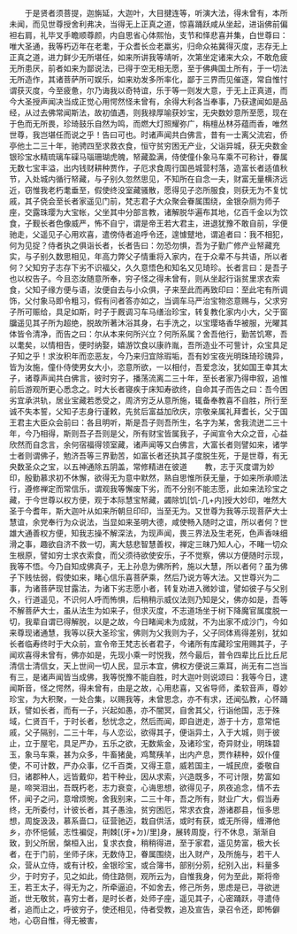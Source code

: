<!-- { "loadSidebar": true } -->
　　于是贤者须菩提，迦旃延，大迦叶，大目揵连等，听演大法，得未曾有，本所未闻，而见世尊授舍利弗决，当得无上正真之道，惊喜踊跃咸从坐起，进诣佛前偏袒右肩，礼毕叉手瞻顺尊颜，内自思省心体熙怡，支节和怿悲喜并集，白世尊曰：唯大圣通，我等朽迈年在老耄，于众耆长佥老羸劣，归命众祐冀得灭度，志存无上正真之道，进力鲜少无所堪任，如来所讲我等靖听，次第坐定诸来大众，不敢危疲无所患厌，前者如来为鄙说法，已得于空无相无愿，至于佛典国土所有，于一切法无所造作，其诸菩萨所可娱乐，如来劝发多所率化，鄙于三界而见催逐，常自惟忖谓获灭度，今至疲惫，尔乃诲我以奇特谊，乐于等一则发大意，于无上正真道，而今大圣授声闻决当成正觉心用愕然怪未曾有，余得大利各当奉事，乃获逮闻如是品经，从过去佛常闻斯法，故初值遇，则我禄厚喻获妙宝，无央数妙意所至愿，现在于色而无所畏，珍琦鼓乐自然为鸣，而燃大灯照耀弥广，栴檀丛林芬蕴而香，唯然世尊，我岂堪任而说之乎！告曰可也。时诸声闻共白佛言，昔有一士离父流宕，侨亭他土二三十年，驰骋四至求救衣食，恒守贫穷困无产业，父诣异城，获无央数金银珍宝水精琉璃车磲马瑙珊瑚虎魄，帑藏盈满，侍使僮仆象马车乘不可称计，眷属无数七宝丰溢，出内钱财耕种贾作，子厄求食周行国邑城营村落，造富长者适值秋节，入处城内循行帑藏，与子别久忽然思见，不知所在自念一夫，财富无量横济远近，窃惟我老朽耄垂至，假使终没室藏骚散，愿得见子恣所服食，则获无为不复忧戚，其子侥会至长者家遥见门前，梵志君子大众聚会眷属围绕，金银杂厕为师子座，交露珠璎为大宝帐，父坐其中分部言教，诸解脱华遍布其地，亿百千金以为饮食，子觐长者色像威严，怖不自宁，谓是帝王若大君主，进退犹豫不敢自前，孚便驰走，父遥见子心用欢喜，遣傍侍者追呼令还，遑懅躄地，谓追者曰：我不相犯，何为见捉？侍者执之俱诣长者，长者告曰：勿恐勿惧，吾为子勤广修产业帑藏充实，与子别久数思相见，年高力弊父子情重将入家内，在于众辈不与共语，所以者何？父知穷子志存下劣不识福父，久久意悟色和知名又见琦珍。长者言曰：是吾子也以权告子。今且恣汝随意所奉，穷子怪之得未曾有，则从坐起行诣贫里求衣索食，父知子缘方便与语，汝便自去与小众俱，子来至此而再致印曰：至此宅有所调饰，父付象马即令粗习，假有问者答亦如之，当调车马严治宝物恣意赐与，父求穷子所可赈给，具足如斯，时子于厩调习车马缮治珍宝，转复教化家内小大，父于窗牖遥见其子所为超绝，脱故所著沐浴其身，右手洗之，以宝璎珞香华被服，光曜其体皆令清净，而告之曰：尔从本来何所兴立？何所系属？舍吾他行，勤苦饥寒，吾以耄矣，以情相告，便时纳娶，嬉游饮食以康祚胤，吾所造业不可訾计，众宝具足子知之乎！求汝积年而恋恶友，今乃来归宜除瑕垢，吾有妙宝夜光明珠琦珍瑰异，皆为汝施，僮仆侍使男女大小，恣意所欲，一以相付，吾爱念汝，犹如国王幸其太子，诸尊声闻共白佛言，彼时穷子，播荡流离二三十年，至长者家乃得申叙，追惟前后游观所更心悉念之。时大长者寝疾于床知寿欲终，自命其子而告之曰：吾今困劣宜承洪轨，居业宝藏若悉受之，周济穷乏从意所施，辄备奉教喜不自胜，所行至诚不失本誓，父知子志身行谨敕，先贫后富益加欣庆，宗敬亲属礼拜耆长，父于国王君主大臣众会前曰：各且明听，斯是吾子则吾所生，名字为某，舍我流迸二三十年，今乃相得，斯则吾子吾则是父，所有财宝皆属我子，子闻宣令大众之音，心益欣然而自念言，余何宿福得领室藏，诸声闻等又白佛言，大富长者则譬如来，诸学士者则谓佛子，勉济吾等三界勤苦，如富长者还执其子度脱生死，于是世尊，有无央数圣众之宝，以五神通除五阴盖，常修精进在彼道
　　教，志于灭度谓为妙印，殷勤慕求初不休懈，欲得无为意中默然，熟自思惟所获无量，于如来所承顺法行，遵修禅定而常信乐，谓观我等懈废下劣，而不分别不能志愿，此如来法珍宝之藏，于今世尊以权方便，观于本际慧宝帑藏，蠲除饥[饥-几+内]授大妙印，唯然大圣于今耆年，斯大迦叶从如来所朝旦印印，当至无为。又世尊为我等示现菩萨大士慧谊，余党奉行为众说法，当显如来圣明大德，咸使畅入随时之谊，所以者何？世雄大通善权方便，知我志操不解深法，为现声闻，畏三界法及生老死，色声香味细滑之事，趣欲自济不救一切，离大慈悲智慧善权，禅定三昧乃知人心，不睹一切众生根原，譬如穷士求衣索食，而父须待欲使安乐，子不觉察，佛以方便随时示现，我等不悟。今乃自知成佛真子，无上孙息为佛所矜，施以大慧，所以者何？虽为佛子下贱怯弱，假使如来，睹心信乐喜菩萨乘，然后乃说方等大法。又世尊兴为二事，为诸菩萨现甘露法，为诸下劣志愿小者，转复劝进入微妙谊，譬如彼子与父别久，行道遥见，不识何人呼而怖惧，后稍稍示威仪法则乃知是父，佛亦如是，吾等不解菩萨大士，虽从法生为如来子，但求灭度，不志道场坐于树下降魔官属度脱一切，我辈自谓已得解脱，以是之故，今日睹闻未为成就，不为出家不成沙门，今如来尊现诸通慧，我等以获大圣珍宝，佛则为父我则为子，父子同体焉得差别，犹如长者临寿终时于大众前，宣令帝王梵志长者君子，今诸所有库藏珍宝用赐其子，子闻欢喜得未曾有，佛亦如是，先现小乘一时悦我，然今最后，普令四辈比丘比丘尼清信士清信女，天上世间一切人民，显示本宜，佛权方便说三乘耳，尚无有二岂当有三，是诸声闻皆当成佛，我等悦豫不能自胜，时大迦叶则说颂曰：我等今日，逮闻斯音，怪之愕然，得未曾有，由是之故，心用悲喜，又省导师，柔软音声，尊妙珍宝，为大积聚，一处合集，以赐我等，未曾思念，亦不有求，还闻弘教，心怀踊跃，譬如长者，而有一子，兴起如愚，亦不闇冥，自舍其父，行诣他国，志于殊域，仁贤百千，于时长者，愁忧念之，然后而闻，即自迸走，游于十方，意常悒戚，父子隔别，二三十年，与人恋讼，欲得其子，便诣异土，入于大城，则于彼止，立于屋宅，具足严办，五乐之欲，无数紫金，及诸珍宝，奇异财业，明珠碧玉，象马车乘，甚为众多，牛畜猪彘，鸡鹜羠羊，出内产息，贾作耕种，奴仆僮使，不可计数，严办众事，亿千百类，又得王意，威若国主，一城民庶，委敬自归，诸郡种人，远皆戴仰，若干种业，因从求索，兴造既多，不可计限，势富如是，啼哭泪出，吾既朽老，志力衰变，心诲思想，欲得见子，夙夜追念，情不去怀，闻子之问，意增烦惋，舍我别来，二三十年，吾之所有，财业广大，假当寿终，无所委付，计彼长者，其子愚浊，贫穷困厄，常求衣食，游诸郡县，恒多思想，周旋汲汲，慕系啬口，征营驰迈，栽自供活，或时有获，或无所得，缠滞他乡，亦怀悒傶，志性褊促，荆棘[(牙+ㄉ)/里]身，展转周旋，行不休息，渐渐自致，到父所居，槃桓入出，复求衣食，稍稍得进，至于家君，遥见势富，极大长者，在于门前，坐师子床，无数侍卫，眷属围绕，出入财产，及所施与，若干人众，营从立侍，或有计校，金银珍宝，或合簿书，部别分莂，纪别入出，料量多少，于时穷子，见之如此，倚住路侧，观所云为，自惟我身，何为至此，斯将帝王，若王太子，得无为之，所牵逼迫，不如舍去，修己所务，思虑是已，寻欲迸逝，世无敬贫，喜穷士者，是时长者，处师子座，遥见其子，心密踊跃，寻遣侍者，追而止之，呼彼穷子，使还相见，侍者受教，追及宣告，录召令还，即怖僻地，心窃自惟，得无被害，
